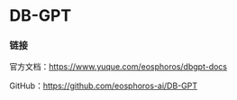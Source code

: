 # DB-GPT

### 链接

官方文档：https://www.yuque.com/eosphoros/dbgpt-docs

GitHub：https://github.com/eosphoros-ai/DB-GPT